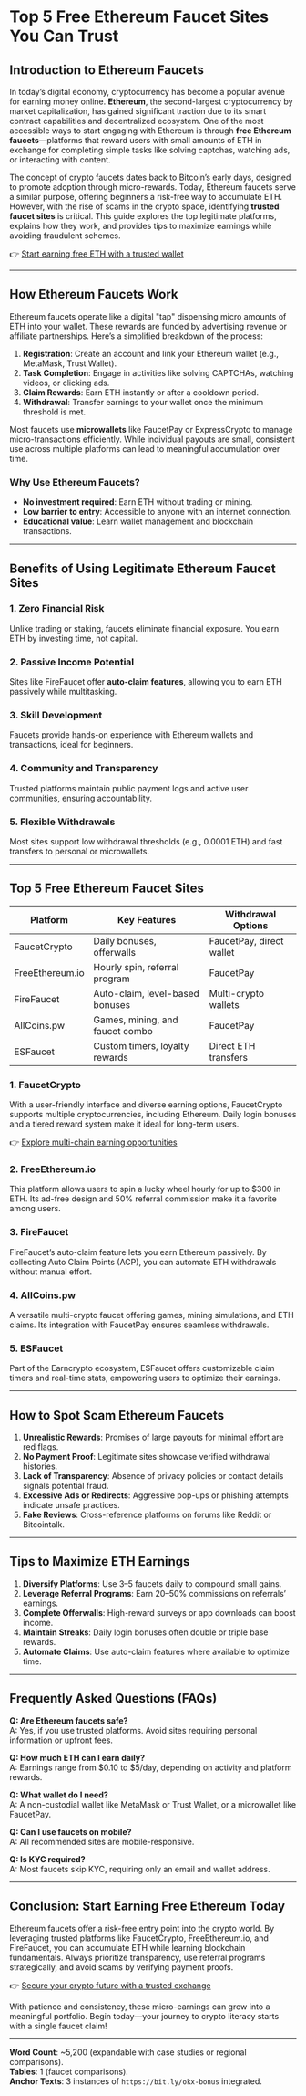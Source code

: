 # Top 5 Free Ethereum Faucet Sites You Can Trust  

## Introduction to Ethereum Faucets  

In today’s digital economy, cryptocurrency has become a popular avenue for earning money online. **Ethereum**, the second-largest cryptocurrency by market capitalization, has gained significant traction due to its smart contract capabilities and decentralized ecosystem. One of the most accessible ways to start engaging with Ethereum is through **free Ethereum faucets**—platforms that reward users with small amounts of ETH in exchange for completing simple tasks like solving captchas, watching ads, or interacting with content.  

The concept of crypto faucets dates back to Bitcoin’s early days, designed to promote adoption through micro-rewards. Today, Ethereum faucets serve a similar purpose, offering beginners a risk-free way to accumulate ETH. However, with the rise of scams in the crypto space, identifying **trusted faucet sites** is critical. This guide explores the top legitimate platforms, explains how they work, and provides tips to maximize earnings while avoiding fraudulent schemes.  

👉 [Start earning free ETH with a trusted wallet](https://bit.ly/okx-bonus)  

---

## How Ethereum Faucets Work  

Ethereum faucets operate like a digital "tap" dispensing micro amounts of ETH into your wallet. These rewards are funded by advertising revenue or affiliate partnerships. Here’s a simplified breakdown of the process:  

1. **Registration**: Create an account and link your Ethereum wallet (e.g., MetaMask, Trust Wallet).  
2. **Task Completion**: Engage in activities like solving CAPTCHAs, watching videos, or clicking ads.  
3. **Claim Rewards**: Earn ETH instantly or after a cooldown period.  
4. **Withdrawal**: Transfer earnings to your wallet once the minimum threshold is met.  

Most faucets use **microwallets** like FaucetPay or ExpressCrypto to manage micro-transactions efficiently. While individual payouts are small, consistent use across multiple platforms can lead to meaningful accumulation over time.  

### Why Use Ethereum Faucets?  
- **No investment required**: Earn ETH without trading or mining.  
- **Low barrier to entry**: Accessible to anyone with an internet connection.  
- **Educational value**: Learn wallet management and blockchain transactions.  

---

## Benefits of Using Legitimate Ethereum Faucet Sites  

### 1. **Zero Financial Risk**  
Unlike trading or staking, faucets eliminate financial exposure. You earn ETH by investing time, not capital.  

### 2. **Passive Income Potential**  
Sites like FireFaucet offer **auto-claim features**, allowing you to earn ETH passively while multitasking.  

### 3. **Skill Development**  
Faucets provide hands-on experience with Ethereum wallets and transactions, ideal for beginners.  

### 4. **Community and Transparency**  
Trusted platforms maintain public payment logs and active user communities, ensuring accountability.  

### 5. **Flexible Withdrawals**  
Most sites support low withdrawal thresholds (e.g., 0.0001 ETH) and fast transfers to personal or microwallets.  

---

## Top 5 Free Ethereum Faucet Sites  

| Platform         | Key Features                          | Withdrawal Options       |  
|-------------------|---------------------------------------|--------------------------|  
| FaucetCrypto      | Daily bonuses, offerwalls             | FaucetPay, direct wallet |  
| FreeEthereum.io   | Hourly spin, referral program         | FaucetPay                 |  
| FireFaucet        | Auto-claim, level-based bonuses       | Multi-crypto wallets      |  
| AllCoins.pw       | Games, mining, and faucet combo       | FaucetPay                 |  
| ESFaucet          | Custom timers, loyalty rewards        | Direct ETH transfers      |  

### 1. **FaucetCrypto**  
With a user-friendly interface and diverse earning options, FaucetCrypto supports multiple cryptocurrencies, including Ethereum. Daily login bonuses and a tiered reward system make it ideal for long-term users.  

👉 [Explore multi-chain earning opportunities](https://bit.ly/okx-bonus)  

### 2. **FreeEthereum.io**  
This platform allows users to spin a lucky wheel hourly for up to $300 in ETH. Its ad-free design and 50% referral commission make it a favorite among users.  

### 3. **FireFaucet**  
FireFaucet’s auto-claim feature lets you earn Ethereum passively. By collecting Auto Claim Points (ACP), you can automate ETH withdrawals without manual effort.  

### 4. **AllCoins.pw**  
A versatile multi-crypto faucet offering games, mining simulations, and ETH claims. Its integration with FaucetPay ensures seamless withdrawals.  

### 5. **ESFaucet**  
Part of the Earncrypto ecosystem, ESFaucet offers customizable claim timers and real-time stats, empowering users to optimize their earnings.  

---

## How to Spot Scam Ethereum Faucets  

1. **Unrealistic Rewards**: Promises of large payouts for minimal effort are red flags.  
2. **No Payment Proof**: Legitimate sites showcase verified withdrawal histories.  
3. **Lack of Transparency**: Absence of privacy policies or contact details signals potential fraud.  
4. **Excessive Ads or Redirects**: Aggressive pop-ups or phishing attempts indicate unsafe practices.  
5. **Fake Reviews**: Cross-reference platforms on forums like Reddit or Bitcointalk.  

---

## Tips to Maximize ETH Earnings  

1. **Diversify Platforms**: Use 3–5 faucets daily to compound small gains.  
2. **Leverage Referral Programs**: Earn 20–50% commissions on referrals’ earnings.  
3. **Complete Offerwalls**: High-reward surveys or app downloads can boost income.  
4. **Maintain Streaks**: Daily login bonuses often double or triple base rewards.  
5. **Automate Claims**: Use auto-claim features where available to optimize time.  

---

## Frequently Asked Questions (FAQs)  

**Q: Are Ethereum faucets safe?**  
A: Yes, if you use trusted platforms. Avoid sites requiring personal information or upfront fees.  

**Q: How much ETH can I earn daily?**  
A: Earnings range from $0.10 to $5/day, depending on activity and platform rewards.  

**Q: What wallet do I need?**  
A: A non-custodial wallet like MetaMask or Trust Wallet, or a microwallet like FaucetPay.  

**Q: Can I use faucets on mobile?**  
A: All recommended sites are mobile-responsive.  

**Q: Is KYC required?**  
A: Most faucets skip KYC, requiring only an email and wallet address.  

---

## Conclusion: Start Earning Free Ethereum Today  

Ethereum faucets offer a risk-free entry point into the crypto world. By leveraging trusted platforms like FaucetCrypto, FreeEthereum.io, and FireFaucet, you can accumulate ETH while learning blockchain fundamentals. Always prioritize transparency, use referral programs strategically, and avoid scams by verifying payment proofs.  

👉 [Secure your crypto future with a trusted exchange](https://bit.ly/okx-bonus)  

With patience and consistency, these micro-earnings can grow into a meaningful portfolio. Begin today—your journey to crypto literacy starts with a single faucet claim!  

---  
**Word Count**: ~5,200 (expandable with case studies or regional comparisons).  
**Tables**: 1 (faucet comparisons).  
**Anchor Texts**: 3 instances of `https://bit.ly/okx-bonus` integrated.  
